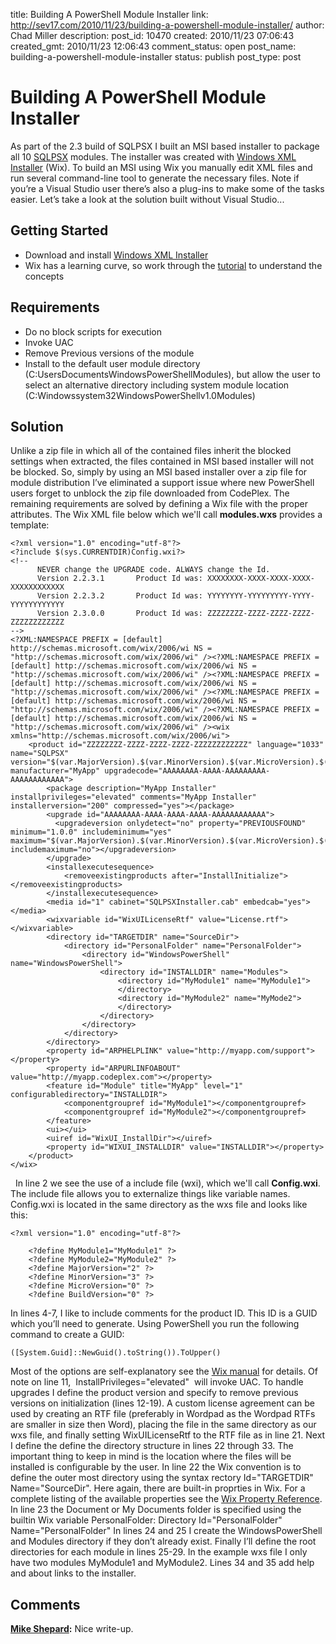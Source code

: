 title: Building A PowerShell Module Installer
link: http://sev17.com/2010/11/23/building-a-powershell-module-installer/
author: Chad Miller
description: 
post_id: 10470
created: 2010/11/23 07:06:43
created_gmt: 2010/11/23 12:06:43
comment_status: open
post_name: building-a-powershell-module-installer
status: publish
post_type: post

# Building A PowerShell Module Installer

As part of the 2.3 build of SQLPSX I built an MSI based installer to package all 10 [SQLPSX](http://sqlpsx.codeplex.com/) modules. The installer was created with [Windows XML Installer](http://wix.sourceforge.net/) (Wix). To build an MSI using Wix you manually edit XML files and run several command-line tool to generate the necessary files. Note if you’re a Visual Studio user there’s also a plug-ins to make some of the tasks easier. Let’s take a look at the solution built without Visual Studio... 

## Getting Started

  * Download and install [Windows XML Installer ](http://wix.sourceforge.net/)
  * Wix has a learning curve, so work through the [tutorial](http://www.tramontana.co.hu/wix/index.php) to understand the concepts

## Requirements

  * Do no block scripts for execution
  * Invoke UAC
  * Remove Previous versions of the module
  * Install to the default user module directory (C:Users<myUserID>DocumentsWindowsPowerShellModules), but allow the user to select an alternative directory including system module location (C:Windowssystem32WindowsPowerShellv1.0Modules)

## Solution

Unlike a zip file in which all of the contained files inherit the blocked settings when extracted, the files contained in MSI based installer will not be blocked. So, simply by using an MSI based installer over a zip file for module distribution I’ve eliminated a support issue where new PowerShell users forget to unblock the zip file downloaded from CodePlex. The remaining requirements are solved by defining a Wix file with the proper attributes. The Wix XML file below which we'll call **modules.wxs** provides a template: 
    
    
    <?xml version="1.0" encoding="utf-8"?>
    <?include $(sys.CURRENTDIR)Config.wxi?>
    <!--
          NEVER change the UPGRADE code. ALWAYS change the Id.
          Version 2.2.3.1       Product Id was: XXXXXXXX-XXXX-XXXX-XXXX-XXXXXXXXXXXX
          Version 2.2.3.2       Product Id was: YYYYYYYY-YYYYYYYYY-YYYY-YYYYYYYYYYYY
          Version 2.3.0.0       Product Id was: ZZZZZZZZ-ZZZZ-ZZZZ-ZZZZ-ZZZZZZZZZZZZ
    -->
    <?XML:NAMESPACE PREFIX = [default] http://schemas.microsoft.com/wix/2006/wi NS = "http://schemas.microsoft.com/wix/2006/wi" /><?XML:NAMESPACE PREFIX = [default] http://schemas.microsoft.com/wix/2006/wi NS = "http://schemas.microsoft.com/wix/2006/wi" /><?XML:NAMESPACE PREFIX = [default] http://schemas.microsoft.com/wix/2006/wi NS = "http://schemas.microsoft.com/wix/2006/wi" /><?XML:NAMESPACE PREFIX = [default] http://schemas.microsoft.com/wix/2006/wi NS = "http://schemas.microsoft.com/wix/2006/wi" /><?XML:NAMESPACE PREFIX = [default] http://schemas.microsoft.com/wix/2006/wi NS = "http://schemas.microsoft.com/wix/2006/wi" /><wix xmlns="http://schemas.microsoft.com/wix/2006/wi">
        <product id="ZZZZZZZZ-ZZZZ-ZZZZ-ZZZZ-ZZZZZZZZZZZZ" language="1033" name="SQLPSX" version="$(var.MajorVersion).$(var.MinorVersion).$(var.MicroVersion).$(var.BuildVersion)" manufacturer="MyApp" upgradecode="AAAAAAAA-AAAA-AAAAAAAAA-AAAAAAAAAAAA">
            <package description="MyApp Installer" installprivileges="elevated" comments="MyApp Installer" installerversion="200" compressed="yes"></package>
            <upgrade id="AAAAAAAA-AAAA-AAAA-AAAA-AAAAAAAAAAAA">
              <upgradeversion onlydetect="no" property="PREVIOUSFOUND" minimum="1.0.0" includeminimum="yes" maximum="$(var.MajorVersion).$(var.MinorVersion).$(var.MicroVersion).$(var.BuildVersion)" includemaximum="no"></upgradeversion>
            </upgrade>
            <installexecutesequence>
                <removeexistingproducts after="InstallInitialize"></removeexistingproducts>
            </installexecutesequence>
            <media id="1" cabinet="SQLPSXInstaller.cab" embedcab="yes"></media>
            <wixvariable id="WixUILicenseRtf" value="License.rtf"></wixvariable>
            <directory id="TARGETDIR" name="SourceDir">
                <directory id="PersonalFolder" name="PersonalFolder">
                    <directory id="WindowsPowerShell" name="WindowsPowerShell">
                        <directory id="INSTALLDIR" name="Modules">
                            <directory id="MyModule1" name="MyModule1">
                            </directory>
                            <directory id="MyModule2" name="MyMode2">
                            </directory>
                        </directory>
                    </directory>
                </directory>
            </directory>
            <property id="ARPHELPLINK" value="http://myapp.com/support"></property>
            <property id="ARPURLINFOABOUT" value="http://myapp.codeplex.com"></property>
            <feature id="Module" title="MyApp" level="1" configurabledirectory="INSTALLDIR">
                <componentgroupref id="MyModule1"></componentgroupref>
                <componentgroupref id="MyModule2"></componentgroupref>
            </feature>
            <ui></ui>
            <uiref id="WixUI_InstallDir"></uiref>
            <property id="WIXUI_INSTALLDIR" value="INSTALLDIR"></property>
        </product>
    </wix>

  In line 2 we see the use of a include file (wxi), which we'll call **Config.wxi**. The include file allows you to externalize things like variable names. Config.wxi is located in the same directory as the wxs file and looks like this: 
    
    
    <?xml version="1.0" encoding="utf-8"?>
    
        <?define MyModule1="MyModule1" ?>
        <?define MyModule2="MyModule2" ?>
        <?define MajorVersion="2" ?>
        <?define MinorVersion="3" ?>
        <?define MicroVersion="0" ?>
        <?define BuildVersion="0" ?>

In lines 4-7, I like to include comments for the product ID. This ID is a GUID which you’ll need to generate. Using PowerShell you run the following command to create a GUID: 
    
    
    ([System.Guid]::NewGuid().toString()).ToUpper()

Most of the options are self-explanatory see the [Wix manual](http://wix.sourceforge.net/manual-wix3/main.htm) for details. Of note on line 11,  InstallPrivileges="elevated"  will invoke UAC. To handle upgrades I define the product version and specify to remove previous versions on initialization (lines 12-19). A custom license agreement can be used by creating an RTF file (preferably in Wordpad as the Wordpad RTFs are smaller in size then Word), placing the file in the same directory as our wxs file, and finally setting WixUILicenseRtf to the RTF file as in line 21. Next I define the define the directory structure in lines 22 through 33. The important thing to keep in mind is the location where the files will be installed is configurable by the user. In line 22 the Wix convention is to define the outer most directory using the syntax rectory Id="TARGETDIR" Name="SourceDir". Here again, there are built-in proprties in Wix. For a complete listing of the available properties see the [Wix Property Reference](http://msdn.microsoft.com/en-us/library/aa370905%28v=VS.85%29.aspx).  In line 23 the Document or My Documents folder is specified using the builtin Wix variable PersonalFolder: Directory Id="PersonalFolder" Name="PersonalFolder" In lines 24 and 25 I create the WindowsPowerShell and Modules directory if they don’t already exist. Finally I’ll define the root directories for each module in lines 25-29. In the example wxs file I only have two modules MyModule1 and MyModule2. Lines 34 and 35 add help and about links to the installer.

## Comments

**[Mike Shepard](#191 "2010-11-26 15:04:07"):** Nice write-up.

